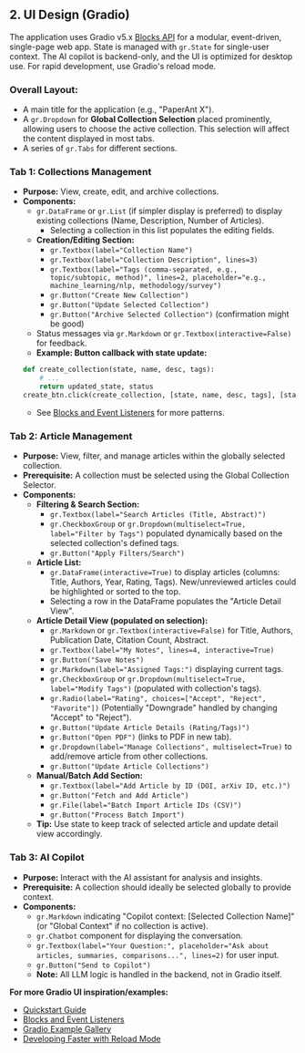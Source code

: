 ## 2. UI Design (Gradio)

The application uses Gradio v5.x [Blocks API](https://www.gradio.app/guides/blocks-and-event-listeners) for a modular, event-driven, single-page web app. State is managed with `gr.State` for single-user context. The AI copilot is backend-only, and the UI is optimized for desktop use. For rapid development, use Gradio's reload mode.

### Overall Layout:
*   A main title for the application (e.g., "PaperAnt X").
*   A `gr.Dropdown` for **Global Collection Selection** placed prominently, allowing users to choose the active collection. This selection will affect the content displayed in most tabs.
*   A series of `gr.Tabs` for different sections.

### Tab 1: Collections Management
*   **Purpose:** View, create, edit, and archive collections.
*   **Components:**
    *   `gr.DataFrame` or `gr.List` (if simpler display is preferred) to display existing collections (Name, Description, Number of Articles).
        *   Selecting a collection in this list populates the editing fields.
    *   **Creation/Editing Section:**
        *   `gr.Textbox(label="Collection Name")`
        *   `gr.Textbox(label="Collection Description", lines=3)`
        *   `gr.Textbox(label="Tags (comma-separated, e.g., topic/subtopic, method)", lines=2, placeholder="e.g., machine_learning/nlp, methodology/survey")`
        *   `gr.Button("Create New Collection")`
        *   `gr.Button("Update Selected Collection")`
        *   `gr.Button("Archive Selected Collection")` (confirmation might be good)
    *   Status messages via `gr.Markdown` or `gr.Textbox(interactive=False)` for feedback.
    *   **Example: Button callback with state update:**
      ```python
      def create_collection(state, name, desc, tags):
          # ...
          return updated_state, status
      create_btn.click(create_collection, [state, name, desc, tags], [state, status])
      ```
    *   See [Blocks and Event Listeners](https://www.gradio.app/guides/blocks-and-event-listeners) for more patterns.

### Tab 2: Article Management
*   **Purpose:** View, filter, and manage articles within the globally selected collection.
*   **Prerequisite:** A collection must be selected using the Global Collection Selector.
*   **Components:**
    *   **Filtering & Search Section:**
        *   `gr.Textbox(label="Search Articles (Title, Abstract)")`
        *   `gr.CheckboxGroup` or `gr.Dropdown(multiselect=True, label="Filter by Tags")` populated dynamically based on the selected collection's defined tags.
        *   `gr.Button("Apply Filters/Search")`
    *   **Article List:**
        *   `gr.DataFrame(interactive=True)` to display articles (columns: Title, Authors, Year, Rating, Tags). New/unreviewed articles could be highlighted or sorted to the top.
        *   Selecting a row in the DataFrame populates the "Article Detail View".
    *   **Article Detail View (populated on selection):**
        *   `gr.Markdown` or `gr.Textbox(interactive=False)` for Title, Authors, Publication Date, Citation Count, Abstract.
        *   `gr.Textbox(label="My Notes", lines=4, interactive=True)`
        *   `gr.Button("Save Notes")`
        *   `gr.Markdown(label="Assigned Tags:")` displaying current tags.
        *   `gr.CheckboxGroup` or `gr.Dropdown(multiselect=True, label="Modify Tags")` (populated with collection's tags).
        *   `gr.Radio(label="Rating", choices=["Accept", "Reject", "Favorite"])` (Potentially "Downgrade" handled by changing "Accept" to "Reject").
        *   `gr.Button("Update Article Details (Rating/Tags)")`
        *   `gr.Button("Open PDF")` (links to PDF in new tab).
        *   `gr.Dropdown(label="Manage Collections", multiselect=True)` to add/remove article from other collections.
        *   `gr.Button("Update Article Collections")`
    *   **Manual/Batch Add Section:**
        *   `gr.Textbox(label="Add Article by ID (DOI, arXiv ID, etc.)")`
        *   `gr.Button("Fetch and Add Article")`
        *   `gr.File(label="Batch Import Article IDs (CSV)")`
        *   `gr.Button("Process Batch Import")`
    *   **Tip:** Use state to keep track of selected article and update detail view accordingly.

### Tab 3: AI Copilot
*   **Purpose:** Interact with the AI assistant for analysis and insights.
*   **Prerequisite:** A collection should ideally be selected globally to provide context.
*   **Components:**
    *   `gr.Markdown` indicating "Copilot context: [Selected Collection Name]" (or "Global Context" if no collection is active).
    *   `gr.Chatbot` component for displaying the conversation.
    *   `gr.Textbox(label="Your Question:", placeholder="Ask about articles, summaries, comparisons...", lines=2)` for user input.
    *   `gr.Button("Send to Copilot")`
    *   **Note:** All LLM logic is handled in the backend, not in Gradio itself.

**For more Gradio UI inspiration/examples:**
- [Quickstart Guide](https://www.gradio.app/guides/quickstart)
- [Blocks and Event Listeners](https://www.gradio.app/guides/blocks-and-event-listeners)
- [Gradio Example Gallery](https://www.gradio.app/guides)
- [Developing Faster with Reload Mode](https://www.gradio.app/guides/developing-faster-with-reload-mode)